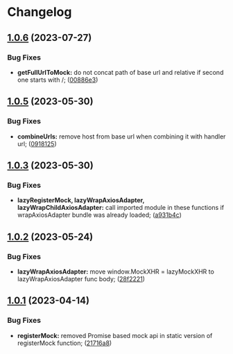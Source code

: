 # Changelog

## [1.0.6](https://github.com/exness/mock-xhr-request/compare/v1.0.6...v1.0.7) (2023-07-27)


### Bug Fixes

* **getFullUrlToMock:** do not concat path of base url and relative if second one starts with /; ([00886e3](https://github.com/exness/mock-xhr-request/commit/00886e3f0b8bcc414a91b1441437ba3813ce45ec))


## [1.0.5](https://github.com/exness/mock-xhr-request/compare/v1.0.3...v1.0.5) (2023-05-30)


### Bug Fixes

* **combineUrls:** remove host from base url when combining it with handler url; ([0918125](https://github.com/exness/mock-xhr-request/commit/091812583811e823be60493e4e60b6b6ae6d8c16))


## [1.0.3](https://github.com/exness/mock-xhr-request/compare/v1.0.2...v1.0.3) (2023-05-30)


### Bug Fixes

* **lazyRegisterMock, lazyWrapAxiosAdapter, lazyWrapChildAxiosAdapter:** call imported module in these functions if wrapAxiosAdapter bundle was already loaded; ([a931b4c](https://github.com/exness/mock-xhr-request/commit/a931b4c2ce3b81d757d3b1f2835002243b280b4c))


## [1.0.2](https://github.com/exness/mock-xhr-request/compare/v1.0.1...v1.0.2) (2023-05-24)


### Bug Fixes

* **lazyWrapAxiosAdapter:** move window.MockXHR = lazyMockXHR to lazyWrapAxiosAdapter func body; ([28f2221](https://github.com/exness/mock-xhr-request/commit/28f2221ae3d616d9f255bf5ff5310bdbed5f1157))


## [1.0.1](https://github.com/exness/mock-xhr-request/compare/v1.0.0...v1.0.1) (2023-04-14)


### Bug Fixes

* **registerMock:** removed Promise based mock api in static version of registerMock function; ([21716a8](https://github.com/exness/mock-xhr-request/commit/21716a8aa7dfeb7bcd69918228f3edc081bfe64f))
